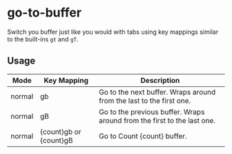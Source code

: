 go-to-buffer
============

Switch you buffer just like you would with tabs using key mappings similar to
the built-ins `gt` and `gT`.

Usage
-----
| Mode   | Key Mapping             | Description                                                             |
| ------ | ----------------------- | ----------------------------------------------------------------------- |
| normal | gb                      | Go to the next buffer. Wraps around from the last to the first one.     |
| normal | gB                      | Go to the previous buffer. Wraps around from the first to the last one. |
| normal | {count}gb  or {count}gB | Go to Count {count} buffer.                                             |
